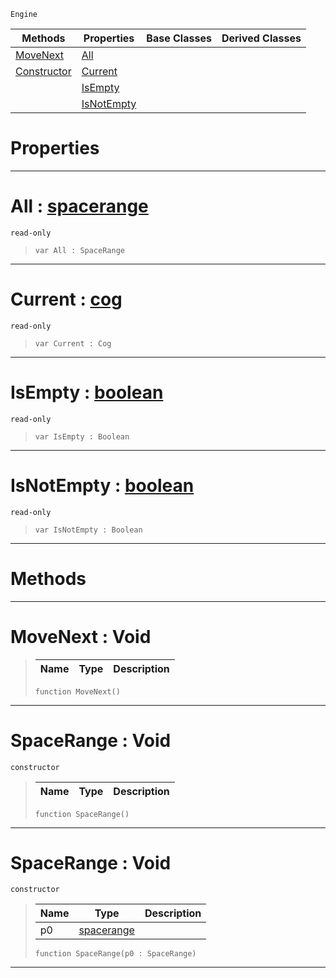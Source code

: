  `Engine`

|Methods|Properties|Base Classes|Derived Classes|
|---|---|---|---|
|[ MoveNext](https://github.com/ZilchEngine/ZilchDocs/blob/master/code_reference/class_reference/spacerange.markdown#movenext-void)|[ All](https://github.com/ZilchEngine/ZilchDocs/blob/master/code_reference/class_reference/spacerange.markdown#all-zero-engine-document)| | |
|[ Constructor](https://github.com/ZilchEngine/ZilchDocs/blob/master/code_reference/class_reference/spacerange.markdown#spacerange-void)|[ Current](https://github.com/ZilchEngine/ZilchDocs/blob/master/code_reference/class_reference/spacerange.markdown#current-zero-engine-docu)| | |
| |[ IsEmpty](https://github.com/ZilchEngine/ZilchDocs/blob/master/code_reference/class_reference/spacerange.markdown#isempty-zero-engine-docu)| | |
| |[ IsNotEmpty](https://github.com/ZilchEngine/ZilchDocs/blob/master/code_reference/class_reference/spacerange.markdown#isnotempty-zero-engine-d)| | |


 #  Properties


---  
 #  All : [spacerange](https://github.com/ZilchEngine/ZilchDocs/blob/master/code_reference/class_reference/spacerange.markdown)

 `read-only`

> 
> ``` lang=cpp, name=Nada
> var All : SpaceRange


---  
 #  Current : [cog](https://github.com/ZilchEngine/ZilchDocs/blob/master/code_reference/class_reference/cog.markdown)

 `read-only`

> 
> ``` lang=cpp, name=Nada
> var Current : Cog


---  
 #  IsEmpty : [boolean](https://github.com/ZilchEngine/ZilchDocs/blob/master/code_reference/nada_base_types/boolean.markdown)

 `read-only`

> 
> ``` lang=cpp, name=Nada
> var IsEmpty : Boolean


---  
 #  IsNotEmpty : [boolean](https://github.com/ZilchEngine/ZilchDocs/blob/master/code_reference/nada_base_types/boolean.markdown)

 `read-only`

> 
> ``` lang=cpp, name=Nada
> var IsNotEmpty : Boolean


---  
 #  Methods


---  
 #  MoveNext : Void

> 
> |Name|Type|Description|
> |---|---|---|
> ``` lang=cpp, name=Nada
> function MoveNext()
> ``` 


---  
 #  SpaceRange : Void

 `constructor`

> 
> |Name|Type|Description|
> |---|---|---|
> ``` lang=cpp, name=Nada
> function SpaceRange()
> ``` 


---  
 #  SpaceRange : Void

 `constructor`

> 
> |Name|Type|Description|
> |---|---|---|
> |p0|[spacerange](https://github.com/ZilchEngine/ZilchDocs/blob/master/code_reference/class_reference/spacerange.markdown)| |
> ``` lang=cpp, name=Nada
> function SpaceRange(p0 : SpaceRange)
> ``` 


---  
 

 